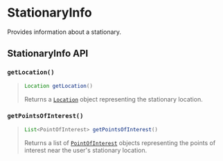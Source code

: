 # StationaryInfo

Provides information about a stationary.

## StationaryInfo API

### `getLocation()`

> ```java
> Location getLocation()
> ```
>
> Returns a [`Location`](https://developer.android.com/reference/android/location/Location) object representing the stationary location.

### `getPointsOfInterest()`

> ```java
> List<PointOfInterest> getPointsOfInterest()
> ```
>
> Returns a list of [`PointOfInterest`](pointofinterest.md) objects representing the points of interest near the user's stationary location.
